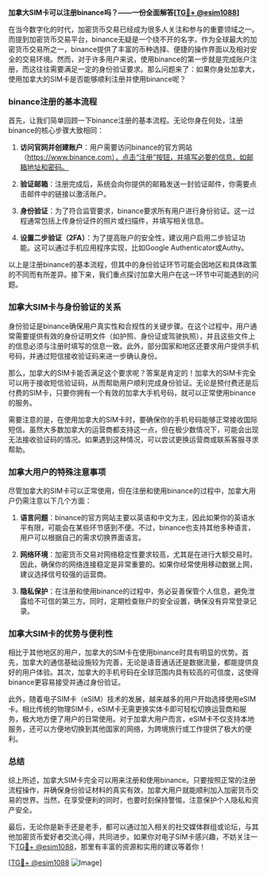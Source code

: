 **加拿大SIM卡可以注册binance吗？——一份全面解答[[TG💪+ @esim1088](https://t.me/s/esim1088)]**

在当今数字化的时代，加密货币交易已经成为很多人关注和参与的重要领域之一。而提到加密货币交易平台，binance无疑是一个绕不开的名字。作为全球最大的加密货币交易所之一，binance提供了丰富的币种选择、便捷的操作界面以及相对安全的交易环境。然而，对于许多用户来说，使用binance的第一步就是完成账户注册，而这往往需要满足一定的身份验证要求。那么问题来了：如果你身处加拿大，使用加拿大的SIM卡是否能够顺利注册并使用binance呢？

### binance注册的基本流程

首先，让我们简单回顾一下binance注册的基本流程。无论你身在何处，注册binance的核心步骤大致相同：

1. **访问官网并创建账户**：用户需要访问binance的官方网站（https://www.binance.com），点击“注册”按钮，并填写必要的信息，如邮箱地址和密码。
   
2. **验证邮箱**：注册完成后，系统会向你提供的邮箱发送一封验证邮件，你需要点击邮件中的链接以激活账户。

3. **身份验证**：为了符合监管要求，binance要求所有用户进行身份验证。这一过程通常包括上传身份证件的照片或扫描件，并填写相关信息。

4. **设置二步验证（2FA）**：为了提高账户的安全性，建议用户启用二步验证功能。这可以通过手机应用程序实现，比如Google Authenticator或Authy。

以上是注册binance的基本流程，但其中的身份验证环节可能会因地区和具体政策的不同而有所差异。接下来，我们重点探讨加拿大用户在这一环节中可能遇到的问题。

### 加拿大SIM卡与身份验证的关系

身份验证是binance确保用户真实性和合规性的关键步骤。在这个过程中，用户通常需要提供有效的身份证明文件（如护照、身份证或驾驶执照），并且这些文件上的信息必须与注册时填写的信息一致。此外，部分国家和地区还要求用户提供手机号码，并通过短信接收验证码来进一步确认身份。

那么，加拿大的SIM卡能否满足这个要求呢？答案是肯定的！加拿大的SIM卡完全可以用于接收短信验证码，从而帮助用户顺利完成身份验证。无论是预付费还是后付费的SIM卡，只要你拥有一个有效的加拿大手机号码，就可以正常使用binance的服务。

需要注意的是，在使用加拿大的SIM卡时，要确保你的手机号码能够正常接收国际短信。虽然大多数加拿大的运营商都支持这一点，但在极少数情况下，可能会出现无法接收验证码的情况。如果遇到这种情况，可以尝试更换运营商或联系客服寻求帮助。

### 加拿大用户的特殊注意事项

尽管加拿大的SIM卡可以正常使用，但在注册和使用binance的过程中，加拿大用户仍需注意以下几个方面：

1. **语言问题**：binance的官方网站主要以英语和中文为主，因此如果你的英语水平有限，可能会在某些环节感到不便。不过，binance也支持其他多种语言，用户可以根据自己的需求切换界面语言。

2. **网络环境**：加密货币交易对网络稳定性要求较高，尤其是在进行大额交易时。因此，确保你的网络连接稳定是非常重要的。如果你经常使用移动数据上网，建议选择信号较强的运营商。

3. **隐私保护**：在注册和使用binance的过程中，务必妥善保管个人信息，避免泄露给不可信的第三方。同时，定期检查账户的安全设置，确保没有异常登录记录。

### 加拿大SIM卡的优势与便利性

相比于其他地区的用户，加拿大的SIM卡在使用binance时具有明显的优势。首先，加拿大的通信基础设施较为完善，无论是语音通话还是数据流量，都能提供良好的用户体验。其次，加拿大的手机号码在全球范围内具有较高的可信度，这使得binance更容易接受并通过身份验证。

此外，随着电子SIM卡（eSIM）技术的发展，越来越多的用户开始选择使用eSIM卡。相比传统的物理SIM卡，eSIM卡无需更换实体卡即可轻松切换运营商和服务，极大地方便了用户的日常使用。对于加拿大用户而言，eSIM卡不仅支持本地服务，还可以方便地切换到其他国家的网络，为跨境旅行或工作提供了极大的便利。

### 总结

综上所述，加拿大SIM卡完全可以用来注册和使用binance。只要按照正常的注册流程操作，并确保身份验证材料的真实有效，加拿大用户就能顺利加入加密货币交易的世界。当然，在享受便利的同时，也要时刻保持警惕，注意保护个人隐私和资产安全。

最后，无论你是新手还是老手，都可以通过加入相关的社交媒体群组或论坛，与其他加密货币爱好者交流心得，共同进步。如果你对电子SIM卡感兴趣，不妨关注一下[TG💪+ @esim1088](https://t.me/s/esim1088)，那里有丰富的资源和实用的建议等着你！

[[TG💪+ @esim1088](https://t.me/s/esim1088) ![Image](https://i.postimg.cc/4NQfJmqS/Snipaste-2025-05-13-00-14-12.png)]